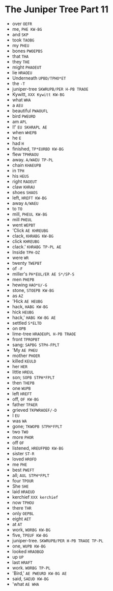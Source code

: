 # The Juniper Tree Part 11

* over `OEFR`
* me, `PHE KW-BG`
* and `SKP`
* took `TAOBG`
* my `PHEU`
* bones `PWOEPBS`
* that `THA`
* they `THE`
* might `PHAOEUT`
* lie `HRAOEU`
* Underneath `UPBD/TPHO*ET`
* the `-T`
* juniper-tree `SKWRUPB/PER H-PB TRAOE`
* Kywitt, `XXX Kywitt KW-BG`
* what `WHA`
* a `AEU`
* beautiful `PWAOUFL`
* bird `PWEURD`
* am `APL`
* I!' `EU SKHRAPL AE`
* when `WHEPB`
* he `E`
* had `H`
* finished, `TP*EURBD KW-BG`
* flew `TPHRAOU`
* away. `A/WAEU TP-PL`
* chain `KHAEUPB`
* in `TPH`
* his `HEUS`
* right `RAOEUT`
* claw `KHRAU`
* shoes `SHAOS`
* left, `HREFT KW-BG`
* away `A/WAEU`
* to `TO`
* mill, `PHEUL KW-BG`
* mill `PHEUL`
* went `WEPBT`
* 'Click `AE KHREUBG`
* clack, `KHRABG KW-BG`
* click `KHREUBG`
* clack.' `KHRABG TP-PL AE`
* Inside `TPH-DZ`
* were `WR`
* twenty `TWEPBT`
* of `-F`
* miller's `PH*EUL/ER AE S*/SP-S`
* men `PHEPB`
* hewing `HAO*U/-G`
* stone, `STOEPB KW-BG`
* as `AZ`
* 'Hick `AE HEUBG`
* hack, `HABG KW-BG`
* hick `HEUBG`
* hack,' `HABG KW-BG AE`
* settled `S*ELTD`
* on `OPB`
* lime-tree `HRAOEUPL H-PB TRAOE`
* front `TPROPBT`
* sang: `SAPBG STPH-FPLT`
* 'My `AE PHEU`
* mother `PHOER`
* killed `KEULD`
* her `HER`
* little `HREUL`
* son; `SOPB STPH*FPLT`
* then `THEPB`
* one `WUPB`
* left `HREFT`
* off, `OF KW-BG`
* father `TPAER`
* grieved `TKPWRAOEF/-D`
* I `EU`
* was `WA`
* gone; `TKWOPB STPH*FPLT`
* two `TWO`
* more `PHOR`
* off `OF`
* listened, `HREUFPBD KW-BG`
* sister `ST-R`
* loved `HROFD`
* me `PHE`
* best `PWEFT`
* all; `AUL STPH*FPLT`
* four `TPOUR`
* She `SHE`
* laid `HRAEUD`
* kerchief `XXX kerchief`
* now `TPHOU`
* there `THR`
* only `OEPBL`
* eight `AET`
* at `AT`
* work, `WORBG KW-BG`
* five, `TPEUF KW-BG`
* juniper-tree. `SKWRUPB/PER H-PB TRAOE TP-PL`
* one, `WUPB KW-BG`
* looked `HRAOBGD`
* up `UP`
* last `HRAFT`
* work. `WORBG TP-PL`
* 'Bird,' `AE PWEURD KW-BG AE`
* said, `SAEUD KW-BG`
* 'what `AE WHA`
